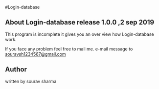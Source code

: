 #Login-database

About Login-database release 1.0.0 ,2 sep 2019 
--------------------------------------------------------------------------
This program is incomplete it gives you an over view how Login-database work.


If you face any problem feel free to mail me. 
e-mail message to <souravsh1234567@gmail.com>


Author
-------

written by sourav sharma

